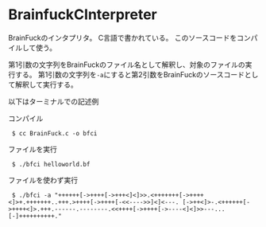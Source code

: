 # BrainfuckCInterpreter
BrainFuckのインタプリタ。
C言語で書かれている。
このソースコードをコンパイルして使う。

第1引数の文字列をBrainFuckのファイル名として解釈し、対象のファイルの実行する。
第1引数の文字列を`-a`にすると第2引数をBrainFuckのソースコードとして解釈して実行する。

以下はターミナルでの記述例

コンパイル
```
 $ cc BrainFuck.c -o bfci
```

ファイルを実行
```
 $ ./bfci helloworld.bf
```

ファイルを使わず実行
```
 $ ./bfci -a "++++++[->++++[->+++<]<]>>.<+++++++[->++++<]>+.+++++++..+++.>++++[->++++[-<<---->>]<]<---. [->++<]>-.<++++++[->++++<]>.+++.------.--------.<<++++[->++++[->----<]<]>>---...[-]++++++++++."
```
